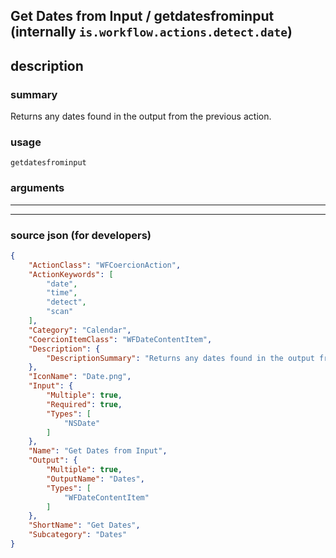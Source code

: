 
## Get Dates from Input / getdatesfrominput (internally `is.workflow.actions.detect.date`)


## description

### summary

Returns any dates found in the output from the previous action.


### usage
```
getdatesfrominput 
```

### arguments

---



---

### source json (for developers)

```json
{
	"ActionClass": "WFCoercionAction",
	"ActionKeywords": [
		"date",
		"time",
		"detect",
		"scan"
	],
	"Category": "Calendar",
	"CoercionItemClass": "WFDateContentItem",
	"Description": {
		"DescriptionSummary": "Returns any dates found in the output from the previous action."
	},
	"IconName": "Date.png",
	"Input": {
		"Multiple": true,
		"Required": true,
		"Types": [
			"NSDate"
		]
	},
	"Name": "Get Dates from Input",
	"Output": {
		"Multiple": true,
		"OutputName": "Dates",
		"Types": [
			"WFDateContentItem"
		]
	},
	"ShortName": "Get Dates",
	"Subcategory": "Dates"
}
```
